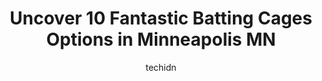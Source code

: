 ---
layout: ampstory
image: https://i0.wp.com/www.depkes.org/wp-content/uploads/2023/06/batting-cages-0-in-minneapolis-mn-1685765343.jpeg?resize=640,853
author: techidn
featured: false
description: Discover the impressive array of Batting Cages options in Minneapolis MN, where you can find 10 of the largest Batting Cages establishments in the area. From renowned classics to hidden gems
title: Uncover 10 Fantastic Batting Cages Options in Minneapolis MN
cover:
   title: Uncover 10 Fantastic Batting Cages Options in Minneapolis MN
   subtitle: Rickpate
   background: https://www.depkes.org/wp-content/uploads/2023/06/batting-cages-0-in-minneapolis-mn-1685765343.jpeg

pages: 
 - layout: thirds
   top: <h1>#1 The Cages</h1>
   bottom: "<p>It has everything and the best coaches and instructors. A Top notch atmosphere that centers around development.</p>"
   background: https://www.depkes.org/wp-content/uploads/2023/06/batting-cages-1-in-minneapolis-mn-1685765343.jpeg
   backgroundblur: true
 - layout: thirds
   top: <h1>#2 Rice & Arlington Batting Cages</h1>
   bottom: "<p>This place is nicer than most are describing. Its definitely used, but its a batting cage! They had an area with a tv and two small tables to wait. 4 cages. Three b</p>"
   background: https://www.depkes.org/wp-content/uploads/2023/06/batting-cages-2-in-minneapolis-mn-1685765344.jpeg
   cta:
      link: https://www.depkes.org/blog/uncover-10-fantastic-batting-cages-options-in-minneapolis-mn/
      text: Uncover 10 Fantastic Batting Cages Options in Minneapolis MN
 - layout: thirds
   top: <h1>#3 Clutch Hitters</h1>
   bottom: "<p>10820 Bloomington Ferry Rd, Bloomington, MN 55438, United States</p>"
   background: https://www.depkes.org/wp-content/uploads/2023/06/batting-cages-3-in-minneapolis-mn-1685765344.jpeg
   cta:
      link: https://www.depkes.org/blog/uncover-10-fantastic-batting-cages-options-in-minneapolis-mn/
      text: Uncover 10 Fantastic Batting Cages Options in Minneapolis MN
 - layout: thirds
   top: <h1>#4 P5 Sports Baseball and Softball</h1>
   bottom: "<p>40 Coon Rapids Blvd NW, Minneapolis, MN 55448, United States</p>"
   background: https://images.unsplash.com/photo-1540457036297-448b6b99e91c?ixlib=rb-4.0.3&ixid=MnwxMjA3fDB8MHxwaG90by1wYWdlfHx8fGVufDB8fHx8&auto=format&fit=crop&w=640&h=853&q=80
   cta:
      link: https://www.depkes.org/blog/uncover-10-fantastic-batting-cages-options-in-minneapolis-mn/
      text: Uncover 10 Fantastic Batting Cages Options in Minneapolis MN
 - layout: thirds
   top: <h1>#5 Dred Scott Batting Cages</h1>
   bottom: "<p>10820 Bloomington Ferry Rd, Bloomington, MN 55431, United States</p>"
   background: https://images.unsplash.com/photo-1547366785-564103df7e13?ixlib=rb-4.0.3&ixid=MnwxMjA3fDB8MHxwaG90by1wYWdlfHx8fGVufDB8fHx8&auto=format&fit=crop&w=640&h=853&q=80
   cta:
      link: https://www.depkes.org/blog/uncover-10-fantastic-batting-cages-options-in-minneapolis-mn/
      text: Uncover 10 Fantastic Batting Cages Options in Minneapolis MN
 - layout: thirds
   top: <h1>#6 Hit Club Baseball Training (Open by reservation only)</h1>
   bottom: "<p>3757 Dunlap St N, Arden Hills, MN 55112, United States</p>"
   background: https://images.unsplash.com/photo-1531169509526-f8f1fdaa4a67?ixlib=rb-4.0.3&ixid=MnwxMjA3fDB8MHxwaG90by1wYWdlfHx8fGVufDB8fHx8&auto=format&fit=crop&w=640&h=853&q=80
   cta:
      link: https://www.depkes.org/blog/uncover-10-fantastic-batting-cages-options-in-minneapolis-mn/
      text: Uncover 10 Fantastic Batting Cages Options in Minneapolis MN
 - layout: thirds
   top: <h1>#7 Frank Quilici Field</h1>
   bottom: "<p>2100 51st Ave N, Minneapolis, MN 55430, United States</p>"
   background: https://images.unsplash.com/photo-1564951434112-64d74cc2a2d7?ixlib=rb-4.0.3&ixid=MnwxMjA3fDB8MHxwaG90by1wYWdlfHx8fGVufDB8fHx8&auto=format&fit=crop&w=640&h=853&q=80
   cta:
      link: https://www.depkes.org/blog/uncover-10-fantastic-batting-cages-options-in-minneapolis-mn/
      text: Uncover 10 Fantastic Batting Cages Options in Minneapolis MN
 - layout: thirds
   middle: Continue reading...
   background: https://images.unsplash.com/photo-1484589065579-248aad0d8b13?ixlib=rb-4.0.3&ixid=MnwxMjA3fDB8MHxwaG90by1wYWdlfHx8fGVufDB8fHx8&auto=format&fit=crop&w=640&h=853&q=80
   cta:
      link: https://www.depkes.org/blog/uncover-10-fantastic-batting-cages-options-in-minneapolis-mn/
      text: Uncover 10 Fantastic Batting Cages Options in Minneapolis MN
      
---